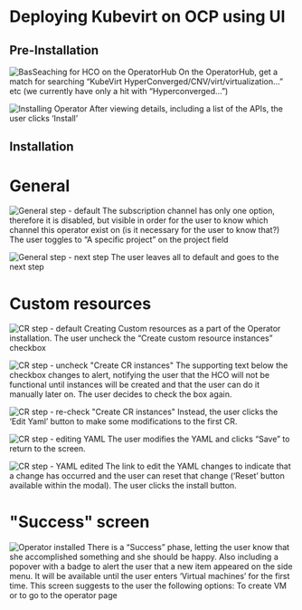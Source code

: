 # Deploying Kubevirt on OCP using UI

## Pre-Installation

![BasSeaching for HCO on the OperatorHub](img/name.png)
On the OperatorHub, get a match for searching “KubeVirt HyperConverged/CNV/virt/virtualization…” etc (we currently have only a hit with “Hyperconverged…”)

![Installing Operator](img/name.png)
After viewing details, including a list of the APIs, the user clicks ‘Install’



## Installation

# General

![General step - default](img/name.png)
The subscription channel has only one option, therefore it is disabled, but visible in order for the user to know which channel this operator exist on  (is it necessary for the user to know that?)
The user toggles to “A specific project” on the project field

![General step - next step](img/name.png)
The user leaves all to default and goes to the next step

# Custom resources

![CR step - default](img/name.png)
Creating Custom resources as a part of the Operator installation.
The user uncheck the “Create custom resource instances” checkbox

![CR step - uncheck "Create CR instances"](img/name.png)
The supporting text below the checkbox changes to alert, notifying the user that the HCO will not be functional until instances will be created and that the user can do it manually later on.
The user decides to check the box again.

![CR step - re-check "Create CR instances"](img/name.png)
Instead, the user clicks the ‘Edit Yaml’ button to make some modifications to the first CR.

![CR step - editing YAML](img/name.png)
The user modifies the YAML and clicks “Save” to return to the screen.

![CR step - YAML edited](img/name.png)
The link to edit the YAML changes to indicate that a change has occurred and the user can reset that change (‘Reset’ button available within the modal). 
The user clicks the install button.

# "Success" screen
![Operator installed](img/name.png)
There is a “Success” phase, letting the user know that she accomplished something and she should be happy. Also including a popover with a badge to alert the user that a new item appeared on the side menu. It will be available until the user enters ‘Virtual machines’ for the first time.
This screen suggests to the user the following options: To create VM or to go to the operator page